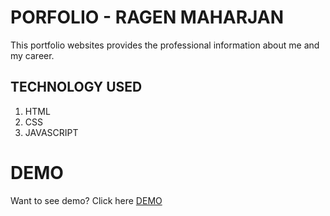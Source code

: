 # PORFOLIO - RAGEN MAHARJAN

This portfolio websites provides the professional information about me and my career. 
   
## TECHNOLOGY USED
 
 1. HTML
 2. CSS
 3. JAVASCRIPT

# DEMO

Want to see demo? Click here [DEMO](http://www.ragen.com.np/) 
